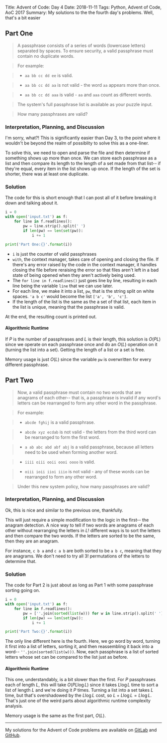 Title: Advent of Code: Day 4
Date: 2018-11-11
Tags: Python, Advent of Code, AoC 2017
Summary: My solutions to the the fourth day's problems.  Well, that's a bit easier

## Part One
> A passphrase consists of a series of words (lowercase letters) separated by spaces.
> To ensure security, a valid passphrase must contain no duplicate words.

> For example:

> * `aa bb cc dd ee` is valid.

> * `aa bb cc dd aa` is not valid - the word `aa` appears more than once.

> * `aa bb cc dd aaa` is valid - `aa` and `aaa` count as different words.

> The system's full passphrase list is available as your puzzle input.

> How many passphrases are valid?

### Interpretation, Planning, and Discussion

I'm sorry, what?!
This is significantly easier than Day 3, to the point where it wouldn't be beyond the realm of possiblity to solve this as a one-liner.

To solve this, we need to open and parse the file and then determine if something shows up more than once.
We can store each passphrase as a list and then compare its length to the length of a set made from that list-- if they're equal, every item in the list shows up once.
If the length of the set is shorter, there was at least one duplicate.

### Solution 

The code for this is short enough that I can post all of it before breaking it down and talking about it.

```python
i = 0
with open('input.txt') as f:
    for line in f.readlines():
        pw = line.strip().split(' ')
        if len(pw) == len(set(pw)):
            i += 1

print('Part One:{}'.format(i))
```
* `i` is just the counter of valid passphrases
* `with`, the context manager, takes care of opening and closing the file.
If there's any error raised by the code in the context manager, it handles closing the file before reraising the error so that files aren't left in a bad state of being opened when they aren't actively being used.
* The `for line in f.readlines()` just goes line by line, resulting in each line being the variable `line` that we can use later.
* For each line, we make it into a list, `pw`, that is the string split on white spaces.
`'a b c'` would become the list `['a', 'b', 'c']`.
* If the length of the list is the same as the a set of that list, each item in the list is unique, meaning that the passphrase is valid.

At the end, the resulting count is printed out. 

#### Algorithmic Runtime

If $P$ is the number of passphrases and $L$ is their length, this solution is $O(PL)$ since we operate on each passphrase once and do an $O(L)$ operation on it (turning the list into a set).
Getting the length of a list or a set is free. 

Memory usage is just $O(L)$ since the variable `pw` is overwritten for every different passphrase.

## Part Two
> Now, a valid passphrase must contain no two words that are anagrams of each other-- that is, a passphrase is invalid if any word's letters can be rearranged to form any other word in the passphrase.

> For example:

> * `abcde fghij` is a valid passphrase.

> * `abcde xyz ecdab` is not valid - the letters from the third word can be rearranged to form the first word.

> * `a ab abc abd abf abj` is a valid passphrase, because all letters need to be used when forming another word.

> * `iiii oiii ooii oooi oooo` is valid.

> * `oiii ioii iioi iiio` is not valid - any of these words can be rearranged to form any other word.

> Under this new system policy, how many passphrases are valid?

### Interpretation, Planning, and Discussion

Ok, this is nice and similar to the previous one, thankfully.

This will just require a simple modification to the logic in the first-- the anagram detection.
A nice way to tell if two words are anagrams of each other without rearranging the letters in $L!$ different ways is to sort the letters and then compare the two words.
If the letters are sorted to be the same, then they are an anagram.

For instance, `c b a` and `c a b` are both sorted to be `a b c`, meaning that they are anagrams.
We don't need to try all $3!$ permutations of the letters to determine that. 

### Solution 

The code for Part 2 is just about as long as Part 1 with some passphrase sorting going on.

```python
i = 0
with open('input.txt') as f:
    for line in f.readlines():
        pw = [''.join(sorted(list(w))) for w in line.strip().split(' ')]
        if len(pw) == len(set(pw)):
            i += 1

print('Part Two:{}'.format(i))
```

The only line different here is the fourth.
Here, we go word by word, turning it first into a list of letters, sorting it, and then reassembling it back into a word-- `''.join(sorted(list(w)))`.
Now, each passphrase is a list of sorted letters whose set can be compared to the list just as before.

#### Algorithmic Runtime

This one, understandably, is a bit slower than the first.
For $P$ passphrases each of length $L$, this will take $O(PL\log{L})$ since it takes $L\log{L}$ time to sort a list of length $L$ and we're doing it $P$ times.
Turning a list into a set takes $L$ time, but that's overshadowed by the $L\log{L}$ cost, so $L + L\log{L} = L\log{L}$.
That's just one of the weird parts about algorithmic runtime complexity analysis.

Memory usage is the same as the first part, $O(L)$.

----

My solutions for the Advent of Code problems are available on [GitLab](https://gitlab.com/byarmis/AdventOfCode) and [GitHub](https://github.com/byarmis/AdventOfCode).

